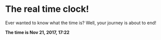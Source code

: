 # The real time clock!

Ever wanted to know what the time is? Well, your journey is about to end!

**The time is Nov 21, 2017, 17:22**